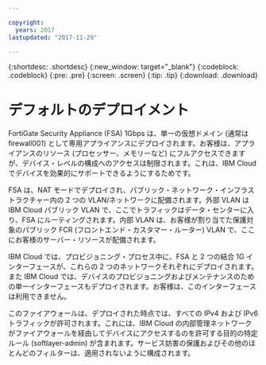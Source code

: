 ```yaml
---

copyright:
  years: 2017
lastupdated: "2017-11-29"

---
```


{:shortdesc: .shortdesc}
{:new_window: target="_blank"}
{:codeblock: .codeblock}
{:pre: .pre}
{:screen: .screen}
{:tip: .tip}
{:download: .download}

# デフォルトのデプロイメント

FortiGate Security Appliance (FSA) 1Gbps は、単一の仮想ドメイン (通常は firewall001) として専用アプライアンスにデプロイされます。お客様は、アプライアンスのリソース (プロセッサー、メモリーなど) にフルアクセスできますが、デバイス・レベルの構成へのアクセスは制限されます。これは、IBM Cloud でデバイスを効果的にサポートできるようにするためです。

FSA は、NAT モードでデプロイされ、パブリック・ネットワーク・インフラストラクチャー内の 2 つの VLAN/ネットワークに配備されます。外部 VLAN は IBM Cloud パブリック VLAN で、ここでトラフィックはデータ・センターに入り、FSA にルーティングされます。内部 VLAN は、お客様が割り当てた保護対象のパブリック FCR (フロントエンド・カスタマー・ルーター) VLAN で、ここにお客様のサーバー・リソースが配備されます。  

IBM Cloud では、プロビジョニング・プロセス中に、FSA と 2 つの結合 1G インターフェースが、これらの 2 つのネットワークそれぞれにデプロイされます。また IBM Cloud では、デバイスのプロビジョニングおよびメンテナンスのための単一インターフェースもデプロイされます。お客様は、このインターフェースは利用できません。

このファイアウォールは、デプロイされた時点では、すべての IPv4 および IPv6 トラフィックが許可されます。これには、IBM Cloud の内部管理ネットワークがファイアウォールを経由してデバイスにアクセスするのを許可する目的の特定ルール (softlayer-admin) が含まれます。サービス妨害の保護およびその他のほとんどのフィルターは、適用されないように構成されます。

